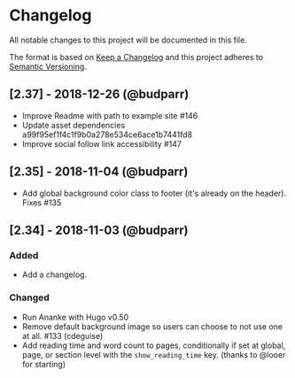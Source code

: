# Changelog

All notable changes to this project will be documented in this file.

The format is based on [Keep a Changelog](http://keepachangelog.com/en/1.0.0/) and this project adheres to [Semantic Versioning](http://semver.org/spec/v2.0.0.html).

## [2.37] - 2018-12-26 (@budparr)

- Improve Readme with path to example site #146
- Update asset dependencies a99f95ef1f4c1f9b0a278e534ce6ace1b7441fd8
- Improve social follow link accessibility #147

## [2.35] - 2018-11-04 (@budparr)

- Add global background color class to footer (it's already on the header). Fixes #135

## [2.34] - 2018-11-03 (@budparr)

### Added

- Add a changelog.

### Changed

- Run Ananke with Hugo v0.50
- Remove default background image so users can choose to not use one at all. #133 (cdeguise)
- Add reading time and word count to pages, conditionally if set at global, page, or section level with the `show_reading_time` key. (thanks to @looer for starting)
